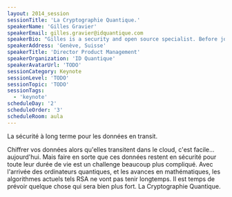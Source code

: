 ```yaml
---
layout: 2014_session
sessionTitle: 'La Cryptographie Quantique.'
speakerName: 'Gilles Gravier'
speakerEmail: gilles.gravier@idquantique.com
speakerBio: "Gilles is a security and open source specialist. Before joining ID Quantique, he was chief technology strategist for security and open source at Sun Microsystems, advising the largest accounts globally on their IT security strategy as well as their open source activities. He moved on to develop global market and business development strategies for open source and security in the public sector still at Sun and then Oracle.  He has been active in the lobbying activities, in particular for these companies, around cryptography, DRM, and open standards.\n\nGilles is now Director of Product Management for the Quantum Random Number Generators, as well as the Network Security and Quantum Key Distribution product lines at ID Quantique, a company that is the leader in high-performance multi-protocol network encryption based on conventional and quantum technologies, and aiming at providing future-proof encryption for time sensitive data.\n\nGilles was born in 1965 in France, is a dual French and Swiss citizen, and graduated in 1989 from ENSTA ParisTech with an MS degree, majoring in formal computer systems design. He is a CISSP. He also teaches in several universities in Western Switzerland, in particular around digital marketing and social media strategies."
speakerAddress: 'Genève, Suisse'
speakerTitle: 'Director Product Management'
speakerOrganization: 'ID Quantique'
speakerAvatarUrl: 'TODO'
sessionCategory: Keynote
sessionLevel: 'TODO'
sessionTopic: 'TODO'
sessionTags:
  - 'keynote'
scheduleDay: '2'
scheduleOrder: '3'
scheduleRoom: aula
---
```


La sécurité à long terme pour les données en transit. 

Chiffrer vos données alors qu'elles transitent dans le cloud, c'est facile... aujourd'hui. Mais faire en sorte que ces données restent en sécurité pour toute leur durée de vie est un challenge beaucoup plus compliqué. Avec l'arrivée des ordinateurs quantiques, et les avances en mathématiques, les algorithmes actuels tels RSA ne vont pas tenir longtemps. Il est temps de prévoir quelque chose qui sera bien plus fort. La Cryptographie Quantique.